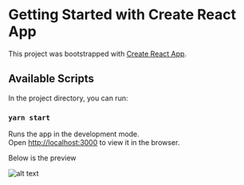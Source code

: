 # Getting Started with Create React App

This project was bootstrapped with [Create React App](https://github.com/facebook/create-react-app).

## Available Scripts

In the project directory, you can run:

### `yarn start`

Runs the app in the development mode.\
Open [http://localhost:3000](http://localhost:3000) to view it in the browser.

Below is the preview

![alt text](https://github.com/Imlohith/day-01-design/tree/master/src/assets/day-01.png?raw=true)